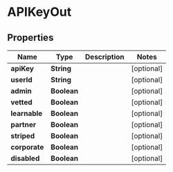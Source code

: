 
# APIKeyOut

## Properties
Name | Type | Description | Notes
------------ | ------------- | ------------- | -------------
**apiKey** | **String** |  |  [optional]
**userId** | **String** |  |  [optional]
**admin** | **Boolean** |  |  [optional]
**vetted** | **Boolean** |  |  [optional]
**learnable** | **Boolean** |  |  [optional]
**partner** | **Boolean** |  |  [optional]
**striped** | **Boolean** |  |  [optional]
**corporate** | **Boolean** |  |  [optional]
**disabled** | **Boolean** |  |  [optional]



